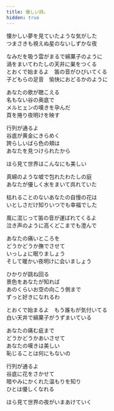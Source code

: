 ```yaml
---
title: 優しい詩。
hidden: true
---
```

懐かしい夢を見ていたような気がした  
つまさきも視えぬ星のないしずかな夜

なみだを吸う雲がまるで綿菓子のように  
渦をまいてわたしの天井に巣をつくる  
とおくで始まるよ　笛の音がひびいてくる  
子どもらの足音　愉快におどるかのように

あなたの歌が聴こえる  
名もない谷の奥底で  
メルヒェンの嘆きを孕んだ  
頁を捲り夜明けを映す

行列が通るよ  
谷底が黄金にきらめく  
誇らしいばら色の頬は  
あなたを見つけられたから

ほら見て世界はこんなにも美しい

真綿のような嘘で包れたわたしの庭  
あなたが優しく水をまいて呉れていた

枯れることのないあなたの自慢の花は  
いとしさだけ知りいつでも幸福でした

風に混じって笛の音が運ばれてくるよ  
泣き声のように高くどこまでも澄んで

あなたの痛いところを  
どうかどうか撫でさせて  
いっしょに眠りましょう  
そして暖かい夜明けに会いましょう

ひかりが跳ね回る  
景色をあなたが知れば  
あのくらいお空の向こう側まで  
ずっと好きになれるわ

とおくで始まるよ　もう誰もが気付いてる  
白い天井で綿菓子がうずまいている

あなたの痛む疵まで  
どうかどうかあいさせて  
あなたの嘆きは美しい  
恥じることは何にもないの

行列が通るよ  
谷底に花をさかせて  
暗やみにかくれた温もりを知り  
ひとは優しくなれる

ほら見て世界の夜がいまあけていく
